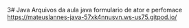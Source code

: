  3# Java Arquivos da aula java
 formulario de ator e perfomace
https://mateuslannes-java-57xk4nnusvn.ws-us75.gitpod.io/
